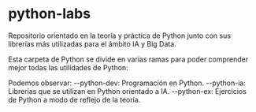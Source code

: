 # python-labs
Repositorio orientado en la teoría y práctica de Python junto con sus librerías más utilizadas para el ámbito IA y Big Data.

Esta carpeta de Python se divide en varias ramas para poder comprender mejor todas las utilidades de Python:

Podemos observar: 
--python-dev: Programación en Python.
--python-ia: Librerías que se utilizan en Python orientado a IA.
--python-ex: Ejercicios de Python a modo de reflejo de la teoría.


